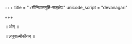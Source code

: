 +++
title = "+श्रीनिवासमूर्ति-सङ्क्षेपः"
unicode_script = "devanagari"

+++

॥ ओम् ॥

॥ लघुवाल्मीकीयम् ॥
